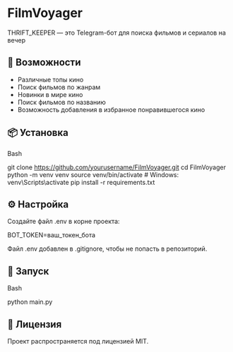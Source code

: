 # FilmVoyager
THRIFT_KEEPER — это Telegram-бот для поиска фильмов и сериалов на вечер

## 🚀 Возможности
- Различные топы кино
- Поиск фильмов по жанрам
- Новинки в мире кино
- Поиск фильмов по названию
- Возможность добавления в избранное понравившегося кино

## 📦 Установка

Bash

git clone https://github.com/yourusername/FilmVoyager.git
cd FilmVoyager
python -m venv venv
source venv/bin/activate  # Windows: venv\Scripts\activate
pip install -r requirements.txt

## ⚙️ Настройка

Создайте файл .env в корне проекта:

BOT_TOKEN=ваш_токен_бота

Файл .env добавлен в .gitignore, чтобы не попасть в репозиторий.

## 🏃 Запуск

Bash

python main.py

## 📄 Лицензия

Проект распространяется под лицензией MIT.
